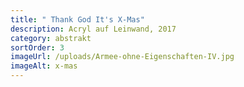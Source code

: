 ```yaml
---
title: " Thank God It's X-Mas"
description: Acryl auf Leinwand, 2017
category: abstrakt
sortOrder: 3
imageUrl: /uploads/Armee-ohne-Eigenschaften-IV.jpg
imageAlt: x-mas
---
```


